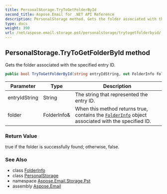 ```yaml
---
title: PersonalStorage.TryToGetFolderById
second_title: Aspose.Email for .NET API Reference
description: PersonalStorage method. Gets the folder associated with the specified entry ID
type: docs
weight: 390
url: /net/aspose.email.storage.pst/personalstorage/trytogetfolderbyid/
---
```

## PersonalStorage.TryToGetFolderById method

Gets the folder associated with the specified entry ID.

```csharp
public bool TryToGetFolderById(string entryIdString, out FolderInfo folder)
```

| Parameter | Type | Description |
| --- | --- | --- |
| entryIdString | String | The string that represented the entry ID. |
| folder | FolderInfo& | When this method returns true, contains the [`FolderInfo`](../../folderinfo/) object associated with the specified ID. |

### Return Value

true if the folder is successfully found; otherwise, false.

### See Also

* class [FolderInfo](../../folderinfo/)
* class [PersonalStorage](../)
* namespace [Aspose.Email.Storage.Pst](../../personalstorage/)
* assembly [Aspose.Email](../../../)


